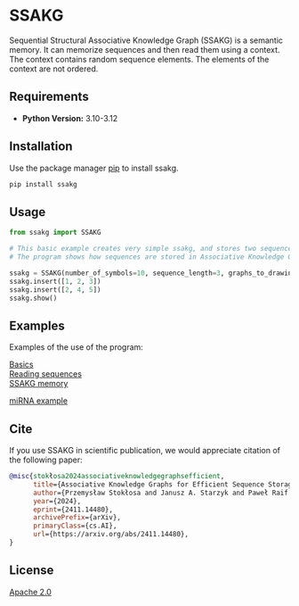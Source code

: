 # SSAKG

Sequential Structural Associative Knowledge Graph (SSAKG) is a semantic memory.
It can memorize sequences and then read them using a context. 
The context contains random sequence elements. The elements of the context are not ordered.
## Requirements

- **Python Version:** 3.10-3.12
## Installation

Use the package manager [pip](https://pip.pypa.io/en/stable/) to install ssakg.

```bash
pip install ssakg
```

## Usage

```python
from ssakg import SSAKG

# This basic example creates very simple ssakg, and stores two sequences.
# The program shows how sequences are stored in Associative Knowledge Graph.

ssakg = SSAKG(number_of_symbols=10, sequence_length=3, graphs_to_drawing=True)
ssakg.insert([1, 2, 3])
ssakg.insert([2, 4, 5])
ssakg.show()
```

## Examples
Examples of the use of the program:

[Basics](examples/ssakg_basic.ipynb)\
[Reading sequences](examples/ssakg_reading.ipynb)  
[SSAKG memory](examples/ssakg_tests.ipynb)  

[miRNA example](microrna/mirna_example.ipynb)


## Cite
If you use SSAKG in scientific publication, we would appreciate citation of the following paper:
```bibtex
@misc{stokłosa2024associativeknowledgegraphsefficient,
      title={Associative Knowledge Graphs for Efficient Sequence Storage and Retrieval}, 
      author={Przemysław Stokłosa and Janusz A. Starzyk and Paweł Raif and Adrian Horzyk and Marcin Kowalik},
      year={2024},
      eprint={2411.14480},
      archivePrefix={arXiv},
      primaryClass={cs.AI},
      url={https://arxiv.org/abs/2411.14480}, 
}
```

## License

[Apache 2.0](LICENSE)